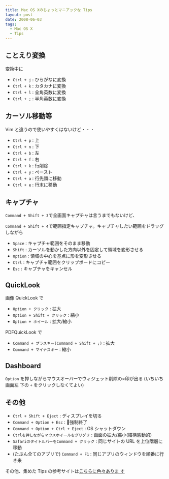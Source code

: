```yaml
---
title: Mac OS Xのちょっとマニアックな Tips
layout: post
date: 2008-06-03
tags:
  - Mac OS X
  - Tips
---
```


## ことえり変換

変換中に

* `Ctrl + j` : ひらがなに変換
* `Ctrl + k` : カタカナに変換
* `Ctrl + l` : 全角英数に変換
* `Ctrl + ;` : 半角英数に変換

## カーソル移動等

Vim と違うので使いやすくはないけど・・・

* `Ctrl + p` : 上
* `Ctrl + n` : 下
* `Ctrl + b` : 左
* `Ctrl + f` : 右
* `Ctrl + k` : 行削除
* `Ctrl + y` : ペースト
* `Ctrl + a` : 行先頭に移動
* `Ctrl + e` : 行末に移動

## キャプチャ

`Command + Shift + 3`で全画面キャプチャは言うまでもないけど、

`Command + Shift + 4`で範囲指定キャプチャ。キャプチャしたい範囲をドラッグしながら

* `Space` : キャプチャ範囲をそのまま移動
* `Shift` : カーソルを動かした方向以外を固定して領域を変形させる
* `Option` : 領域の中心を基点に形を変形させる
* `Ctrl` : キャプチャ範囲をクリップボードにコピー
* `Esc` : キャプチャをキャンセル

## QuickLook

画像 QuickLook で

* `Option + クリック` : 拡大
* `Option + Shift + クリック` : 縮小
* `Option + ホイール` : 拡大/縮小

PDFQuickLook で

* `Command + プラスキー(Command + Shift + ;)` : 拡大
* `Command + マイナスキー` : 縮小

## Dashboard

`Option` を押しながらマウスオーバーでウィジェット削除の×印が出る (いちいち画面左
下の `+` をクリックしなくてよい)

## その他

* `Ctrl + Shift + Eject` : ディスプレイを切る
* `Command + Option + Esc` : 強制終了
* `Command + Option + Ctrl + Eject` : OS シャットダウン
* `Ctrlを押しながらマウスホイールをグリグリ` : 画面の拡大/縮小(結構感動的)
* `SafariのタイトルバーをCommand + クリック` : 同じサイトの URL を上位階層に移動
* (たぶん全てのアプリで) `Command + F1` : 同じアプリのウィンドウを順番に行き来

その他、集めた Tips の参考サイトは[こちらに色々ありま
す](http://bookmark.goo.ne.jp/user/agektmr/search/?k=mac%20os%20x%2BTips)